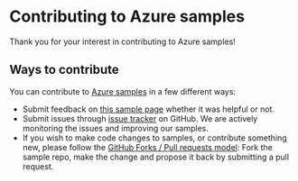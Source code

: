 # Contributing to Azure samples

Thank you for your interest in contributing to Azure samples!

## Ways to contribute

You can contribute to [Azure samples](https://github.com/Azure-Samples/sql-database-dotnet-manage-sql-server-keys-with-azure-key-vault) in a few different ways:

- Submit feedback on [this sample page](https://azure.microsoft.com/documentation/samples/sql-database-dotnet-manage-sql-server-keys-with-azure-key-vault/) whether it was helpful or not.  
- Submit issues through [issue tracker](https://github.com/Azure-Samples/sql-database-dotnet-manage-sql-server-keys-with-azure-key-vault/issues) on GitHub. We are actively monitoring the issues and improving our samples.
- If you wish to make code changes to samples, or contribute something new, please follow the [GitHub Forks / Pull requests model](https://help.github.com/articles/fork-a-repo/): Fork the sample repo, make the change and propose it back by submitting a pull request.